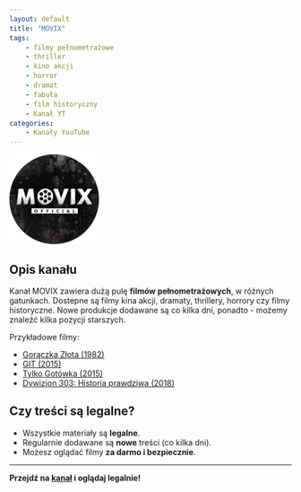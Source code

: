 ```yaml
---
layout: default
title: "MOVIX"
tags: 
    - filmy pełnometrażowe
    - thriller
    - kino akcji
    - horror
    - dramat
    - fabuła
    - film historyczny
    - Kanał YT
categories:
    - Kanały YouTube
---
```

[![Logo](/assets/img/Logo.png)](https://www.youtube.com/@movix-official)

## Opis kanału

Kanał MOVIX zawiera dużą pulę **filmów pełnometrażowych**, w różnych gatunkach.
Dostepne są filmy kina akcji, dramaty, thrillery, horrory czy filmy historyczne. Nowe produkcje dodawane są co kilka dni, ponadto - możemy znaleźć kilka pozycji starszych.

Przykładowe filmy:
- [Gorączka Złota (1982)](https://www.youtube.com/watch?v=kJ0J16SKb3k)
- [GIT (2015)](https://www.youtube.com/watch?v=3rCkzfEfhmM)
- [Tylko Gotówka (2015)](https://www.youtube.com/watch?v=Tmcem0izBVU)
- [Dywizjon 303: Historia prawdziwa (2018)](https://www.youtube.com/watch?v=u3JMoSAkIv0)

## Czy treści są legalne?

- Wszystkie materiały są **legalne**.
- Regularnie dodawane są **nowe** treści (co kilka dni).
- Możesz oglądać filmy **za darmo i bezpiecznie**.

---

**Przejdź na [kanał](https://www.youtube.com/@movix-official) i oglądaj legalnie!**
